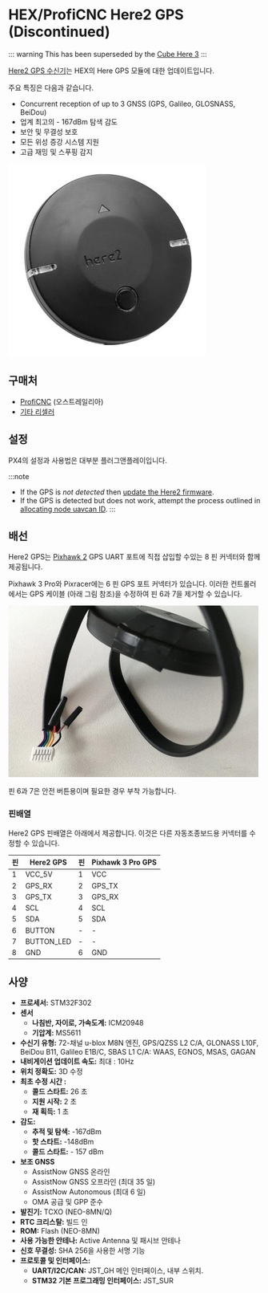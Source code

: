 # HEX/ProfiCNC Here2 GPS (Discontinued)

::: warning
This has been superseded by the [Cube Here 3](https://www.cubepilot.com/#/here/here3)
:::

[Here2 GPS 수신기](http://www.proficnc.com/all-products/152-gps-module.html)는 HEX의 Here GPS 모듈에 대한 업데이트입니다.

주요 특징은 다음과 같습니다.

- Concurrent reception of up to 3 GNSS (GPS, Galileo, GLOSNASS, BeiDou)
- 업계 최고의 - 167dBm 탐색 감도
- 보안 및 무결성 보호
- 모든 위성 증강 시스템 지원
- 고급 재밍 및 스푸핑 감지

<img src="../../assets/hardware/gps/here2_gps_module.jpg" />

## 구매처

- [ProfiCNC](http://www.proficnc.com/all-products/152-gps-module.html) (오스트레일리아)
- [기타 리셀러](http://www.proficnc.com/stores)

## 설정

PX4의 설정과 사용법은 대부분 플러그앤플레이입니다.

:::note

- If the GPS is _not detected_ then [update the Here2 firmware](https://docs.cubepilot.org/user-guides/here-2/updating-here-2-firmware).
- If the GPS is detected but does not work, attempt the process outlined in [allocating node uavcan ID](https://docs.cubepilot.org/user-guides/here-2/here-2-can-mode-instruction).
:::

## 배선

Here2 GPS는 [Pixhawk 2](http://www.hex.aero/wp-content/uploads/2016/07/DRS_Pixhawk-2-17th-march-2016.pdf) GPS UART 포트에 직접 삽입할 수있는 8 핀 커넥터와 함께 제공됩니다.

Pixhawk 3 Pro와 Pixracer에는 6 핀 GPS 포트 커넥터가 있습니다. 이러한 컨트롤러에서는 GPS 케이블 (아래 그림 참조)을 수정하여 핀 6과 7을 제거할 수 있습니다.

<img src="../../assets/hardware/gps/rtk_here_plug_gps_to_6pin_connector.jpg" width="500px" />

핀 6과 7은 안전 버튼용이며 필요한 경우 부착 가능합니다.

### 핀배열

Here2 GPS 핀배열은 아래에서 제공합니다. 이것은 다른 자동조종보드용 커넥터를 수정할 수 있습니다.

| 핀 | Here2 GPS  | 핀 | Pixhawk 3 Pro GPS |
| - | ---------- | - | ----------------- |
| 1 | VCC_5V     | 1 | VCC               |
| 2 | GPS_RX     | 2 | GPS_TX            |
| 3 | GPS_TX     | 3 | GPS_RX            |
| 4 | SCL        | 4 | SCL               |
| 5 | SDA        | 5 | SDA               |
| 6 | BUTTON     | - | -                 |
| 7 | BUTTON_LED | - | -                 |
| 8 | GND        | 6 | GND               |

## 사양

- **프로세서:** STM32F302
- **센서**
  - **나침반, 자이로, 가속도계:** ICM20948
  - **기압계:** MS5611
- **수신기 유형:** 72-채널 u-blox M8N 엔진, GPS/QZSS L2 C/A, GLONASS L10F, BeiDou B11, Galileo E1B/C, SBAS L1 C/A: WAAS, EGNOS, MSAS, GAGAN
- **내비게이션 업데이트 속도:** 최대 : 10Hz
- **위치 정확도:** 3D 수정
- **최초 수정 시간 :**
  - **콜드 스타트:** 26 초
  - **지원 시작:** 2 초
  - **재 획득:** 1 초
- **감도:**
  - **추적 및 탐색:** -167dBm
  - **핫 스타트:** -148dBm
  - **콜드 스타트:** - 157 dBm
- **보조 GNSS**
  - AssistNow GNSS 온라인
  - AssistNow GNSS 오프라인 (최대 35 일)
  - AssistNow Autonomous (최대 6 일)
  - OMA 공급 및 GPP 준수
- **발진기:** TCXO (NEO-8MN/Q)
- **RTC 크리스탈:** 빌드 인
- **ROM:** Flash (NEO-8MN)
- **사용 가능한 안테나:** Active Antenna 및 패시브 안테나
- **신호 무결성:** SHA 256을 사용한 서명 기능
- **프로토콜 및 인터페이스:**
  - **UART/I2C/CAN:** JST_GH 메인 인터페이스, 내부 스위치.
  - **STM32 기본 프로그래밍 인터페이스:** JST_SUR
